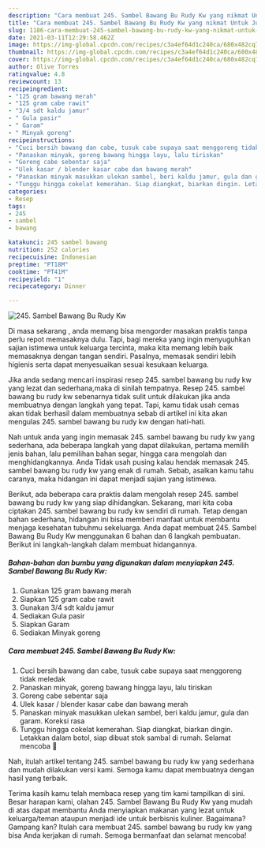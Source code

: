```yaml
---
description: "Cara membuat 245. Sambel Bawang Bu Rudy Kw yang nikmat Untuk Jualan"
title: "Cara membuat 245. Sambel Bawang Bu Rudy Kw yang nikmat Untuk Jualan"
slug: 1186-cara-membuat-245-sambel-bawang-bu-rudy-kw-yang-nikmat-untuk-jualan
date: 2021-03-11T12:29:58.462Z
image: https://img-global.cpcdn.com/recipes/c3a4ef64d1c240ca/680x482cq70/245-sambel-bawang-bu-rudy-kw-foto-resep-utama.jpg
thumbnail: https://img-global.cpcdn.com/recipes/c3a4ef64d1c240ca/680x482cq70/245-sambel-bawang-bu-rudy-kw-foto-resep-utama.jpg
cover: https://img-global.cpcdn.com/recipes/c3a4ef64d1c240ca/680x482cq70/245-sambel-bawang-bu-rudy-kw-foto-resep-utama.jpg
author: Olive Torres
ratingvalue: 4.8
reviewcount: 13
recipeingredient:
- "125 gram bawang merah"
- "125 gram cabe rawit"
- "3/4 sdt kaldu jamur"
- " Gula pasir"
- " Garam"
- " Minyak goreng"
recipeinstructions:
- "Cuci bersih bawang dan cabe, tusuk cabe supaya saat menggoreng tidak meledak"
- "Panaskan minyak, goreng bawang hingga layu, lalu tiriskan"
- "Goreng cabe sebentar saja"
- "Ulek kasar / blender kasar cabe dan bawang merah"
- "Panaskan minyak masukkan ulekan sambel, beri kaldu jamur, gula dan garam. Koreksi rasa"
- "Tunggu hingga cokelat kemerahan. Siap diangkat, biarkan dingin. Letakkan dalam botol, siap dibuat stok sambal di rumah. Selamat mencoba 💜"
categories:
- Resep
tags:
- 245
- sambel
- bawang

katakunci: 245 sambel bawang 
nutrition: 252 calories
recipecuisine: Indonesian
preptime: "PT18M"
cooktime: "PT41M"
recipeyield: "1"
recipecategory: Dinner

---
```



![245. Sambel Bawang Bu Rudy Kw](https://img-global.cpcdn.com/recipes/c3a4ef64d1c240ca/680x482cq70/245-sambel-bawang-bu-rudy-kw-foto-resep-utama.jpg)

Di masa  sekarang , anda memang bisa mengorder masakan praktis tanpa perlu repot memasaknya dulu. Tapi, bagi mereka yang ingin menyuguhkan sajian istimewa untuk keluarga tercinta, maka kita memang lebih baik memasaknya dengan tangan sendiri. Pasalnya, memasak sendiri lebih higienis serta dapat menyesuaikan sesuai kesukaan keluarga.

Jika anda sedang mencari inspirasi resep 245. sambel bawang bu rudy kw yang lezat dan sederhana,maka di sinilah tempatnya. Resep 245. sambel bawang bu rudy kw  sebenarnya tidak sulit untuk dilakukan jika anda membuatnya dengan langkah yang tepat. Tapi, kamu tidak usah cemas akan tidak berhasil dalam membuatnya 
sebab di artikel ini kita akan mengulas 245. sambel bawang bu rudy kw dengan hati-hati.  



Nah untuk anda yang ingin memasak 245. sambel bawang bu rudy kw yang sederhana, ada beberapa langkah yang dapat dilakukan, pertama memilih jenis bahan, lalu pemilihan bahan segar, hingga cara mengolah dan menghidangkannya. Anda Tidak usah pusing kalau hendak memasak 245. sambel bawang bu rudy kw yang enak di rumah. Sebab, asalkan kamu  tahu caranya, maka hidangan ini dapat menjadi sajian yang istimewa.

Berikut, ada beberapa cara praktis  dalam mengolah resep 245. sambel bawang bu rudy kw yang siap dihidangkan. Sekarang, mari kita coba ciptakan 245. sambel bawang bu rudy kw sendiri di rumah. Tetap dengan bahan sederhana, hidangan ini bisa memberi manfaat untuk membantu menjaga kesehatan tubuhmu sekeluarga. Anda dapat membuat 245. Sambel Bawang Bu Rudy Kw menggunakan 6 bahan dan 6 langkah pembuatan. Berikut ini langkah-langkah dalam membuat hidangannya.

<!--inarticleads1-->

##### Bahan-bahan dan bumbu yang digunakan dalam menyiapkan 245. Sambel Bawang Bu Rudy Kw:

1. Gunakan 125 gram bawang merah
1. Siapkan 125 gram cabe rawit
1. Gunakan 3/4 sdt kaldu jamur
1. Sediakan  Gula pasir
1. Siapkan  Garam
1. Sediakan  Minyak goreng




<!--inarticleads2-->

##### Cara membuat 245. Sambel Bawang Bu Rudy Kw:

1. Cuci bersih bawang dan cabe, tusuk cabe supaya saat menggoreng tidak meledak
1. Panaskan minyak, goreng bawang hingga layu, lalu tiriskan
1. Goreng cabe sebentar saja
1. Ulek kasar / blender kasar cabe dan bawang merah
1. Panaskan minyak masukkan ulekan sambel, beri kaldu jamur, gula dan garam. Koreksi rasa
1. Tunggu hingga cokelat kemerahan. Siap diangkat, biarkan dingin. Letakkan dalam botol, siap dibuat stok sambal di rumah. Selamat mencoba 💜




Nah, itulah artikel tentang  245. sambel bawang bu rudy kw  yang sederhana dan mudah dilakukan versi kami. Semoga kamu dapat membuatnya dengan hasil yang terbaik. 

Terima kasih kamu telah membaca resep yang tim kami tampilkan di sini. Besar harapan kami, olahan  245. Sambel Bawang Bu Rudy Kw yang mudah di atas dapat membantu Anda menyiapkan makanan yang lezat untuk keluarga/teman ataupun menjadi ide untuk berbisnis kuliner. Bagaimana? Gampang kan? Itulah cara membuat 245. sambel bawang bu rudy kw yang bisa Anda kerjakan di rumah. Semoga bermanfaat dan selamat mencoba!

